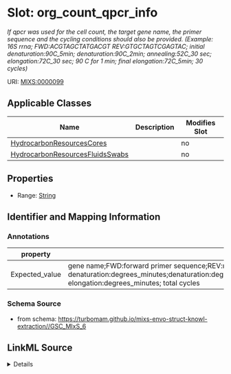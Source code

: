 # Slot: org_count_qpcr_info


_If qpcr was used for the cell count, the target gene name, the primer sequence and the cycling conditions should also be provided. (Example: 16S rrna; FWD:ACGTAGCTATGACGT REV:GTGCTAGTCGAGTAC; initial denaturation:90C_5min; denaturation:90C_2min; annealing:52C_30 sec; elongation:72C_30 sec; 90 C for 1 min; final elongation:72C_5min; 30 cycles)_



URI: [MIXS:0000099](https://w3id.org/mixs/0000099)



<!-- no inheritance hierarchy -->




## Applicable Classes

| Name | Description | Modifies Slot |
| --- | --- | --- |
[HydrocarbonResourcesCores](HydrocarbonResourcesCores.md) |  |  no  |
[HydrocarbonResourcesFluidsSwabs](HydrocarbonResourcesFluidsSwabs.md) |  |  no  |







## Properties

* Range: [String](String.md)





## Identifier and Mapping Information





### Annotations

| property | value |
| --- | --- |
| Expected_value | gene name;FWD:forward primer sequence;REV:reverse primer sequence;initial denaturation:degrees_minutes;denaturation:degrees_minutes;annealing:degrees_minutes;elongation:degrees_minutes;final elongation:degrees_minutes; total cycles || Preferred_unit | number of cells per gram (or ml or cm^2) |



### Schema Source


* from schema: https://turbomam.github.io/mixs-envo-struct-knowl-extraction//GSC_MIxS_6




## LinkML Source

<details>
```yaml
name: org_count_qpcr_info
annotations:
  Expected_value:
    tag: Expected_value
    value: gene name;FWD:forward primer sequence;REV:reverse primer sequence;initial
      denaturation:degrees_minutes;denaturation:degrees_minutes;annealing:degrees_minutes;elongation:degrees_minutes;final
      elongation:degrees_minutes; total cycles
  Preferred_unit:
    tag: Preferred_unit
    value: number of cells per gram (or ml or cm^2)
description: 'If qpcr was used for the cell count, the target gene name, the primer
  sequence and the cycling conditions should also be provided. (Example: 16S rrna;
  FWD:ACGTAGCTATGACGT REV:GTGCTAGTCGAGTAC; initial denaturation:90C_5min; denaturation:90C_2min;
  annealing:52C_30 sec; elongation:72C_30 sec; 90 C for 1 min; final elongation:72C_5min;
  30 cycles)'
title: organism count qPCR information
notes:
- count
- information
- organism
from_schema: https://turbomam.github.io/mixs-envo-struct-knowl-extraction//GSC_MIxS_6
rank: 1000
string_serialization: '{text};FWD:{dna};REV:{dna};initial denaturation:degrees_minutes;denaturation:degrees_minutes;annealing:degrees_minutes;elongation:degrees_minutes;final
  elongation:degrees_minutes; total cycles'
slot_uri: MIXS:0000099
multivalued: false
alias: org_count_qpcr_info
domain_of:
- HydrocarbonResourcesCores
- HydrocarbonResourcesFluidsSwabs
range: string
required: false
recommended: false

```
</details>
